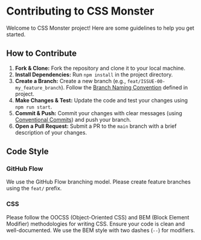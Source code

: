 # Contributing to CSS Monster

Welcome to CSS Monster project! Here are some guidelines to help you get started.

## How to Contribute

1. **Fork & Clone:** Fork the repository and clone it to your local machine.
2. **Install Dependencies:** Run `npm install` in the project directory.
3. **Create a Branch:** Create a new branch (e.g., `feat/ISSUE-00-my_feature_branch`). Follow the [Branch Naming Convention](./validate-branch-name.config.cjs) defined in project.
4. **Make Changes & Test:** Update the code and test your changes using `npm run start`.
5. **Commit & Push:** Commit your changes with clear messages (using [Conventional Commits](https://www.conventionalcommits.org)) and push your branch.
6. **Open a Pull Request:** Submit a PR to the `main` branch with a brief description of your changes.

## Code Style

### GitHub Flow

We use the GitHub Flow branching model. Please create feature branches using the `feat/` prefix.

### CSS

Please follow the OOCSS (Object-Oriented CSS) and BEM (Block Element Modifier) methodologies for writing CSS. Ensure your code is clean and well-documented. We use the BEM style with two dashes (`--`) for modifiers.
